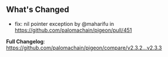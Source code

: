 ## What's Changed
* fix: nil pointer exception by @maharifu in https://github.com/palomachain/pigeon/pull/451


**Full Changelog**: https://github.com/palomachain/pigeon/compare/v2.3.2...v2.3.3
